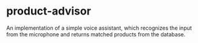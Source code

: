 # product-advisor

An implementation of a simple voice assistant, which recognizes the input from the microphone and returns matched products from the database.
